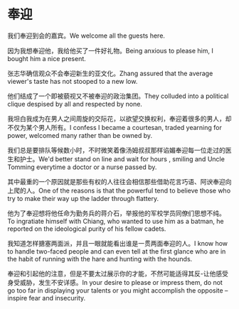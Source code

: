 # 奉迎

<p><span class="chinese">我们奉迎到会的嘉宾。</span><span class="english">We welcome all the guests here.</span></p>

<p><span class="chinese">因为我想奉迎他，我给他买了一件好礼物。</span><span class="english">Being anxious to please him, I bought him a nice present.</span></p>

<p><span class="chinese">张志华确信观众不会奉迎新生的亚文化。</span><span class="english">Zhang assured that the average viewer's taste has not stooped to a new low.</span></p>

<p><span class="chinese">他们结成了一个即被藐视又不被奉迎的政治集团。</span><span class="english">They colluded into a political clique despised by all and respected by none.</span></p>

<p><span class="chinese">我坦白我成为在男人之间周旋的交际花，以欲望交换权利，奉迎着很多的男人，却不仅为某个男人所有。</span><span class="english">I confess I became a courtesan, traded yearning for power, welcomed many rather than be owned by.</span></p>

<p><span class="chinese">我们总是要排队等候数小时，不时微笑着像汤姆叔叔那样谄媚奉迎每一位走过的医生和护士。</span><span class="english">We'd better stand on line and wait for hours , smiling and Uncle Tomming everytime a doctor or a nurse passed by.</span></p>

<p><span class="chinese">其中最重的一个原因就是那些有权的人往往会相信那些借助花言巧语、阿谀奉迎向上爬的人。</span><span class="english">One of the reasons is that the powerful tend to believe those who try to make their way up the ladder through flattery.</span></p>

<p><span class="chinese">他为了奉迎想将他任命为勤务兵的蒋介石，举报他的军校学员同僚们思想不纯。</span><span class="english">To ingratiate himself with Chiang, who wanted to use him as a batman, he reported on the ideological purity of his fellow cadets.</span></p>

<p><span class="chinese">我知道怎样搪塞两面派，并且一眼就能看出谁是一贯两面奉迎的人。</span><span class="english">I know how to handle two-faced people and can even tell at the first glance who are in the habit of running with the hare and hunting with the hounds.</span></p>

<p><span class="chinese">奉迎和引起他的注意，但是不要太过展示你的才能，不然可能适得其反-让他感受身受威胁，发生不安详感。</span><span class="english">In your desire to please or impress them, do not go too far in displaying your talents or you might accomplish the opposite – inspire fear and insecurity.</span></p>

